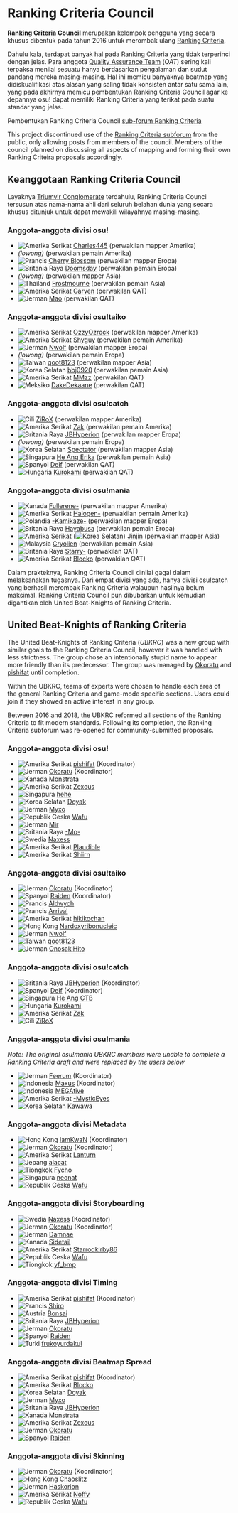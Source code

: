# Ranking Criteria Council

**Ranking Criteria Council** merupakan kelompok pengguna yang secara khusus dibentuk pada tahun 2016 untuk merombak ulang [Ranking Criteria](/wiki/Ranking_Criteria).

Dahulu kala, terdapat banyak hal pada Ranking Criteria yang tidak terperinci dengan jelas. Para anggota [Quality Assurance Team](/wiki/Modding/Quality_Assurance_Team) (*QAT*) sering kali terpaksa menilai sesuatu hanya berdasarkan pengalaman dan sudut pandang mereka masing-masing. Hal ini memicu banyaknya beatmap yang didiskualifikasi atas alasan yang saling tidak konsisten antar satu sama lain, yang pada akhirnya memicu pembentukan Ranking Criteria Council agar ke depannya osu! dapat memiliki Ranking Criteria yang terikat pada suatu standar yang jelas.

Pembentukan Ranking Criteria Council [sub-forum Ranking Criteria](https://osu.ppy.sh/community/forums/87)

This project discontinued use of the [Ranking Criteria subforum](https://osu.ppy.sh/community/forums/87) from the public, only allowing posts from members of the council. Members of the council planned on discussing all aspects of mapping and forming their own Ranking Criteira proposals accordingly.

## Keanggotaan Ranking Criteria Council

Layaknya [Triumvir Conglomerate](/wiki/BAT_Managers#triumvir-conglomerate) terdahulu, Ranking Criteria Council tersusun atas nama-nama ahli dari seluruh belahan dunia yang secara khusus ditunjuk untuk dapat mewakili wilayahnya masing-masing.

### Anggota-anggota divisi osu!

- ![][flag_US] [Charles445](https://osu.ppy.sh/users/85000) (perwakilan mapper Amerika)
- *(lowong)* (perwakilan pemain Amerika)
- ![][flag_FR] [Cherry Blossom](https://osu.ppy.sh/users/1156742) (perwakilan mapper Eropa)
- ![][flag_GB] [Doomsday](https://osu.ppy.sh/users/18983) (perwakilan pemain Eropa)
- *(lowong)* (perwakilan mapper Asia)
- ![][flag_TH] [Frostmourne](https://osu.ppy.sh/users/199669) (perwakilan pemain Asia)
- ![][flag_US] [Garven](https://osu.ppy.sh/users/244216) (perwakilan QAT)
- ![][flag_DE] [Mao](https://osu.ppy.sh/users/2204515) (perwakilan QAT)

### Anggota-anggota divisi osu!taiko

- ![][flag_US] [OzzyOzrock](https://osu.ppy.sh/users/465153) (perwakilan mapper Amerika)
- ![][flag_US] [Shyguy](https://osu.ppy.sh/users/178038) (perwakilan pemain Amerika)
- ![][flag_DE] [Nwolf](https://osu.ppy.sh/users/1910766) (perwakilan mapper Eropa)
- *(lowong)* (perwakilan pemain Eropa)
- ![][flag_TW] [qoot8123](https://osu.ppy.sh/users/766371) (perwakilan mapper Asia)
- ![][flag_KR] [bbj0920](https://osu.ppy.sh/users/87546) (perwakilan pemain Asia)
- ![][flag_US] [MMzz](https://osu.ppy.sh/users/128993) (perwakilan QAT)
- ![][flag_MX] [DakeDekaane](https://osu.ppy.sh/users/1425253) (perwakilan QAT)

### Anggota-anggota divisi osu!catch

- ![][flag_CL] [ZiRoX](https://osu.ppy.sh/users/200768) (perwakilan mapper Amerika)
- ![][flag_US] [Zak](https://osu.ppy.sh/users/1375955) (perwakilan pemain Amerika)
- ![][flag_GB] [JBHyperion](https://osu.ppy.sh/users/4879508) (perwakilan mapper Eropa)
- *(lowong)* (perwakilan pemain Eropa)
- ![][flag_KR] [Spectator](https://osu.ppy.sh/users/702598) (perwakilan mapper Asia)
- ![][flag_SG] [He Ang Erika](https://osu.ppy.sh/users/2451381) (perwakilan pemain Asia)
- ![][flag_ES] [Deif](https://osu.ppy.sh/users/318565) (perwakilan QAT)
- ![][flag_HU] [Kurokami](https://osu.ppy.sh/users/260933) (perwakilan QAT)

### Anggota-anggota divisi osu!mania

- ![][flag_CA] [Fullerene-](https://osu.ppy.sh/users/2531335) (perwakilan mapper Amerika)
- ![][flag_US] [Halogen-](https://osu.ppy.sh/users/169992) (perwakilan pemain Amerika)
- ![][flag_PL] [-Kamikaze-](https://osu.ppy.sh/users/2124783) (perwakilan mapper Eropa)
- ![][flag_GB] [Hayabusa](https://osu.ppy.sh/users/3104108) (perwakilan pemain Eropa)
- ![][flag_US] (![][flag_KR]) [Jinjin](https://osu.ppy.sh/users/3360737) (perwakilan mapper Asia)
- ![][flag_MY] [Cryolien](https://osu.ppy.sh/users/1626983) (perwakilan pemain Asia)
- ![][flag_GB] [Starry-](https://osu.ppy.sh/users/2166199) (perwakilan QAT)
- ![][flag_US] [Blocko](https://osu.ppy.sh/users/4075092) (perwakilan QAT)

Dalam prakteknya, Ranking Criteria Council dinilai gagal dalam melaksanakan tugasnya. Dari empat divisi yang ada, hanya divisi osu!catch yang berhasil merombak Ranking Criteria walaupun hasilnya belum maksimal. Ranking Criteria Council pun dibubarkan untuk kemudian digantikan oleh United Beat-Knights of Ranking Criteria.

## United Beat-Knights of Ranking Criteria

The United Beat-Knights of Ranking Criteria (*UBKRC*) was a new group with similar goals to the Ranking Criteria Council, however it was handled with less strictness. The group chose an intentionally stupid name to appear more friendly than its predecessor. The group was managed by [Okoratu](https://osu.ppy.sh/users/1623405) and [pishifat](https://osu.ppy.sh/users/3178418) until completion.

Within the UBKRC, teams of experts were chosen to handle each area of the general Ranking Criteria and game-mode specific sections. Users could join if they showed an active interest in any group.

Between 2016 and 2018, the UBKRC reformed all sections of the Ranking Criteria to fit modern standards. Following its completion, the Ranking Criteria subforum was re-opened for community-submitted proposals.

### Anggota-anggota divisi osu!

- ![][flag_US] [pishifat](https://osu.ppy.sh/users/3178418) (Koordinator)
- ![][flag_DE] [Okoratu](https://osu.ppy.sh/users/1623405) (Koordinator)
- ![][flag_CA] [Monstrata](https://osu.ppy.sh/users/2706438)
- ![][flag_US] [Zexous](https://osu.ppy.sh/users/1715876)
- ![][flag_SG] [hehe](https://osu.ppy.sh/users/2123087)
- ![][flag_KR] [Doyak](https://osu.ppy.sh/users/2046893)
- ![][flag_DE] [Myxo](https://osu.ppy.sh/users/2202645)
- ![][flag_CZ] [Wafu](https://osu.ppy.sh/users/888955)
- ![][flag_DE] [Mir](https://osu.ppy.sh/users/8688812)
- ![][flag_GB] [-Mo-](https://osu.ppy.sh/users/2202163)
- ![][flag_SE] [Naxess](https://osu.ppy.sh/users/8129817)
- ![][flag_US] [Plaudible](https://osu.ppy.sh/users/7149815)
- ![][flag_US] [Shiirn](https://osu.ppy.sh/users/465126)

### Anggota-anggota divisi osu!taiko

- ![][flag_DE] [Okoratu](https://osu.ppy.sh/users/1623405) (Koordinator)
- ![][flag_ES] [Raiden](https://osu.ppy.sh/users/2239480) (Koordinator)
- ![][flag_FR] [Aldwych](https://osu.ppy.sh/users/1416484)
- ![][flag_FR] [Arrival](https://osu.ppy.sh/users/1694000)
- ![][flag_US] [hikikochan](https://osu.ppy.sh/users/6512678)
- ![][flag_HK] [Nardoxyribonucleic](https://osu.ppy.sh/users/876419)
- ![][flag_DE] [Nwolf](https://osu.ppy.sh/users/1910766)
- ![][flag_TW] [qoot8123](https://osu.ppy.sh/users/766371)
- ![][flag_DE] [OnosakiHito](https://osu.ppy.sh/users/290128)

### Anggota-anggota divisi osu!catch

- ![][flag_GB] [JBHyperion](https://osu.ppy.sh/users/4879508) (Koordinator)
- ![][flag_ES] [Deif](https://osu.ppy.sh/users/318565) (Koordinator)
- ![][flag_SG] [He Ang CTB](https://osu.ppy.sh/users/2451381)
- ![][flag_HU] [Kurokami](https://osu.ppy.sh/users/260933)
- ![][flag_US] [Zak](https://osu.ppy.sh/users/1375955)
- ![][flag_CL] [ZiRoX](https://osu.ppy.sh/users/200768)

### Anggota-anggota divisi osu!mania

*Note: The original osu!mania UBKRC members were unable to complete a Ranking Criteria draft and were replaced by the users below*

- ![][flag_DE] [Feerum](https://osu.ppy.sh/users/4815717) (Koordinator)
- ![][flag_ID] [Maxus](https://osu.ppy.sh/users/4335785) (Koordinator)
- ![][flag_ID] [MEGAtive](https://osu.ppy.sh/users/3094101)
- ![][flag_US] [-MysticEyes](https://osu.ppy.sh/users/6253266)
- ![][flag_KR] [Kawawa](https://osu.ppy.sh/users/4647754)

### Anggota-anggota divisi Metadata

- ![][flag_HK] [IamKwaN](https://osu.ppy.sh/users/1856463) (Koordinator)
- ![][flag_DE] [Okoratu](https://osu.ppy.sh/users/1623405) (Koordinator)
- ![][flag_US] [Lanturn](https://osu.ppy.sh/users/1446665)
- ![][flag_JP] [alacat](https://osu.ppy.sh/users/869782)
- ![][flag_CN] [Fycho](https://osu.ppy.sh/users/1876867)
- ![][flag_SG] [neonat](https://osu.ppy.sh/users/1561995)
- ![][flag_CZ] [Wafu](https://osu.ppy.sh/users/888955)

### Anggota-anggota divisi Storyboarding

- ![][flag_SE] [Naxess](https://osu.ppy.sh/users/8129817) (Koordinator)
- ![][flag_DE] [Okoratu](https://osu.ppy.sh/users/1623405) (Koordinator)
- ![][flag_DE] [Damnae](https://osu.ppy.sh/users/989377)
- ![][flag_CA] [Sidetail](https://osu.ppy.sh/users/2036217)
- ![][flag_US] [Starrodkirby86](https://osu.ppy.sh/users/410)
- ![][flag_CZ] [Wafu](https://osu.ppy.sh/users/888955)
- ![][flag_CN] [yf_bmp](https://osu.ppy.sh/users/1243669)

### Anggota-anggota divisi Timing

- ![][flag_US] [pishifat](https://osu.ppy.sh/users/3178418) (Koordinator)
- ![][flag_FR] [Shiro](https://osu.ppy.sh/users/113005)
- ![][flag_AT] [Bonsai](https://osu.ppy.sh/users/987334)
- ![][flag_GB] [JBHyperion](https://osu.ppy.sh/users/4879508)
- ![][flag_DE] [Okoratu](https://osu.ppy.sh/users/1623405)
- ![][flag_ES] [Raiden](https://osu.ppy.sh/users/2239480)
- ![][flag_TR] [frukoyurdakul](https://osu.ppy.sh/users/7612550)

### Anggota-anggota divisi Beatmap Spread

- ![][flag_US] [pishifat](https://osu.ppy.sh/users/3178418) (Koordinator)
- ![][flag_US] [Blocko](https://osu.ppy.sh/users/4075092)
- ![][flag_KR] [Doyak](https://osu.ppy.sh/users/2046893)
- ![][flag_DE] [Myxo](https://osu.ppy.sh/users/2202645)
- ![][flag_GB] [JBHyperion](https://osu.ppy.sh/users/4879508)
- ![][flag_CA] [Monstrata](https://osu.ppy.sh/users/2706438)
- ![][flag_US] [Zexous](https://osu.ppy.sh/users/1715876)
- ![][flag_DE] [Okoratu](https://osu.ppy.sh/users/1623405)
- ![][flag_ES] [Raiden](https://osu.ppy.sh/users/2239480)

### Anggota-anggota divisi Skinning

- ![][flag_DE] [Okoratu](https://osu.ppy.sh/users/1623405) (Koordinator)
- ![][flag_HK] [Chaoslitz](https://osu.ppy.sh/users/3621552)
- ![][flag_DE] [Haskorion](https://osu.ppy.sh/users/3252321)
- ![][flag_US] [Noffy](https://osu.ppy.sh/users/1541323)
- ![][flag_CZ] [Wafu](https://osu.ppy.sh/users/888955)

[flag_AT]: /wiki/shared/flag/AT.gif "Austria"
[flag_CA]: /wiki/shared/flag/CA.gif "Kanada"
[flag_CN]: /wiki/shared/flag/CN.gif "Tiongkok"
[flag_CL]: /wiki/shared/flag/CL.gif "Cili"
[flag_CZ]: /wiki/shared/flag/CL.gif "Republik Ceska"
[flag_DE]: /wiki/shared/flag/DE.gif "Jerman"
[flag_ES]: /wiki/shared/flag/ES.gif "Spanyol"
[flag_FR]: /wiki/shared/flag/FR.gif "Prancis"
[flag_GB]: /wiki/shared/flag/GB.gif "Britania Raya"
[flag_HK]: /wiki/shared/flag/HK.gif "Hong Kong"
[flag_HU]: /wiki/shared/flag/HU.gif "Hungaria"
[flag_ID]: /wiki/shared/flag/ID.gif "Indonesia"
[flag_JP]: /wiki/shared/flag/JP.gif "Jepang"
[flag_KR]: /wiki/shared/flag/KR.gif "Korea Selatan"
[flag_MX]: /wiki/shared/flag/MX.gif "Meksiko"
[flag_MY]: /wiki/shared/flag/MY.gif "Malaysia"
[flag_PL]: /wiki/shared/flag/PL.gif "Polandia"
[flag_SE]: /wiki/shared/flag/SE.gif "Swedia"
[flag_SG]: /wiki/shared/flag/SG.gif "Singapura"
[flag_TH]: /wiki/shared/flag/TH.gif "Thailand"
[flag_TR]: /wiki/shared/flag/TR.gif "Turki"
[flag_TW]: /wiki/shared/flag/TW.gif "Taiwan"
[flag_US]: /wiki/shared/flag/US.gif "Amerika Serikat"
